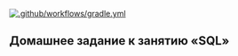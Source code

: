 [![.github/workflows/gradle.yml](https://github.com/MaxAcrata/SQL/actions/workflows/gradle.yml/badge.svg)](https://github.com/MaxAcrata/SQL/actions/workflows/gradle.yml)
## Домашнее задание к занятию «SQL»
